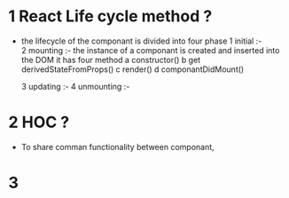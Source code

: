 # 1 React Life cycle method ?

- the lifecycle of the componant is divided into four phase
  1 initial :-  
   2 mounting :- the instance of a componant is created and inserted into the DOM
  it has four method
  a constructor()
  b get derivedStateFromProps()
  c render()
  d componantDidMount()

  3 updating :-
  4 unmounting :-

# 2 HOC ?

- To share comman functionality between componant,

# 3
